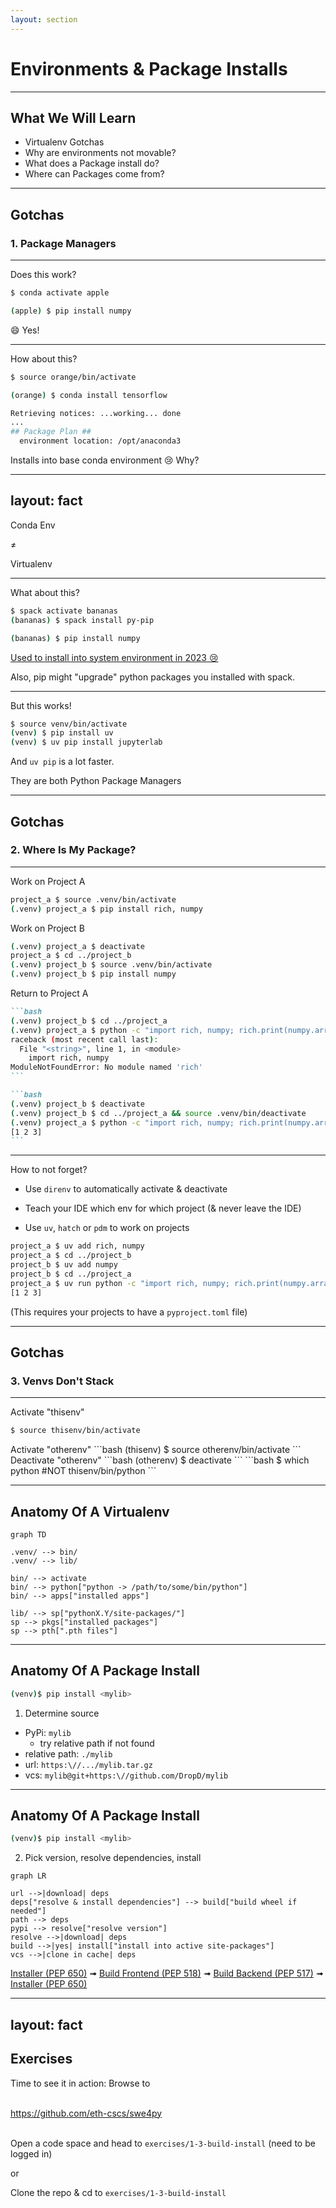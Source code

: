 ```yaml
---
layout: section
---
```


# Environments & Package Installs

---

## What We Will Learn

- Virtualenv Gotchas
- Why are environments not movable?
- What does a Package install do?
- Where can Packages come from?

---

## Gotchas

### 1. Package Managers

---

Does this work?

```bash
$ conda activate apple

(apple) $ pip install numpy
```
<v-click>

😄 Yes!
</v-click>

---

How about this?
```bash
$ source orange/bin/activate

(orange) $ conda install tensorflow
```

<v-click>

```bash {5}
Retrieving notices: ...working... done
...
## Package Plan ##
  environment location: /opt/anaconda3
```

Installs into base conda environment 😢
Why?

</v-click>

---
layout: fact
---

Conda Env

&ne;

Virtualenv

---

What about this?
```bash
$ spack activate bananas
(bananas) $ spack install py-pip

(bananas) $ pip install numpy
```

<v-click>

<a href="https://github.com/spack/spack/issues/28282">Used to install into system environment in 2023 😢</a>

Also, pip might "upgrade" python packages you installed with spack.
</v-click>

---

But this works!

```bash
$ source venv/bin/activate
(venv) $ pip install uv
(venv) $ uv pip install jupyterlab
```

And `uv pip` is a lot faster.

They are both Python Package Managers

---

## Gotchas

### 2. Where Is My Package?

---

Work on Project A
```bash
project_a $ source .venv/bin/activate
(.venv) project_a $ pip install rich, numpy
```
<v-click>

Work on Project B
```bash
(.venv) project_a $ deactivate
project_a $ cd ../project_b
(.venv) project_b $ source .venv/bin/activate
(.venv) project_b $ pip install numpy
```
</v-click>
<v-click>

Return to Project A
````md magic-move
```bash
(.venv) project_b $ cd ../project_a
(.venv) project_a $ python -c "import rich, numpy; rich.print(numpy.array([1, 2, 3]))"
raceback (most recent call last):
  File "<string>", line 1, in <module>
    import rich, numpy
ModuleNotFoundError: No module named 'rich'
```

```bash
(.venv) project_b $ deactivate
(.venv) project_b $ cd ../project_a && source .venv/bin/deactivate
(.venv) project_a $ python -c "import rich, numpy; rich.print(numpy.array([1, 2, 3]))"
[1 2 3]
```

````
</v-click>

---

How to not forget?

<v-click>

- Use `direnv` to automatically activate & deactivate
</v-click>
<v-click>

- Teach your IDE which env for which project (& never leave the IDE)
</v-click>
<v-click>

- Use `uv`, `hatch` or `pdm` to work on projects

```bash
project_a $ uv add rich, numpy
project_a $ cd ../project_b
project_b $ uv add numpy
project_b $ cd ../project_a
project_a $ uv run python -c "import rich, numpy; rich.print(numpy.array([1, 2, 3]))"
[1 2 3]
```

(This requires your projects to have a `pyproject.toml` file)
</v-click>

---

## Gotchas
### 3. Venvs Don't Stack

---

Activate "thisenv"
```bash
$ source thisenv/bin/activate
```
<v-click>
Activate "otherenv"
```bash
(thisenv) $ source otherenv/bin/activate
```
</v-click>
Deactivate "otherenv"
<v-click>
```bash
(otherenv) $ deactivate
```
</v-click>
<v-click>
```bash
$ which python
  #NOT thisenv/bin/python
```
</v-click>

---

## Anatomy Of A Virtualenv

```mermaid
graph TD

.venv/ --> bin/
.venv/ --> lib/

bin/ --> activate
bin/ --> python["python -> /path/to/some/bin/python"]
bin/ --> apps["installed apps"]

lib/ --> sp["pythonX.Y/site-packages/"]
sp --> pkgs["installed packages"]
sp --> pth[".pth files"]
```

---

## Anatomy Of A Package Install

```bash
(venv)$ pip install <mylib>
```

1. Determine source

- PyPi: `mylib`
  - try relative path if not found
- relative path: `./mylib`
- url: `https:\//.../mylib.tar.gz`
- vcs: `mylib@git+https:\//github.com/DropD/mylib`

---

## Anatomy Of A Package Install

```bash
(venv)$ pip install <mylib>
```

2. Pick version, resolve dependencies, install

```mermaid
graph LR

url -->|download| deps
deps["resolve & install dependencies"] --> build["build wheel if needed"]
path --> deps
pypi --> resolve["resolve version"]
resolve -->|download| deps
build -->|yes| install["install into active site-packages"]
vcs -->|clone in cache| deps
```

<v-click>
<a href="https://peps.python.org/pep-0650/">Installer (PEP 650)</a>
<Arrow x1="120" y1="400" x2="400" y2="300" />
</v-click>

<v-click>
 ➟ <a href="https://peps.python.org/pep-0518/"> Build Frontend (PEP 518)</a>
<Arrow x1="420" y1="400" x2="600" y2="300" />
</v-click>

<v-click>
 ➟ <a href="https://peps.python.org/pep-0517/"> Build Backend (PEP 517)</a>
<Arrow x1="620" y1="400" x2="650" y2="300" />
</v-click>

<v-click>
 ➟ <a href="https://peps.python.org/pep-0650/">Installer (PEP 650)</a>
<Arrow x1="820" y1="400" x2="840" y2="300" />
</v-click>

---
layout: fact
---

## Exercises

Time to see it in action: Browse to

<br />
<a href="https://github.com/eth-cscs/swe4py">https://github.com/eth-cscs/swe4py</a>

<br />
<br />

Open a code space and head to `exercises/1-3-build-install`
(need to be logged in)

or

Clone the repo & cd to `exercises/1-3-build-install`
